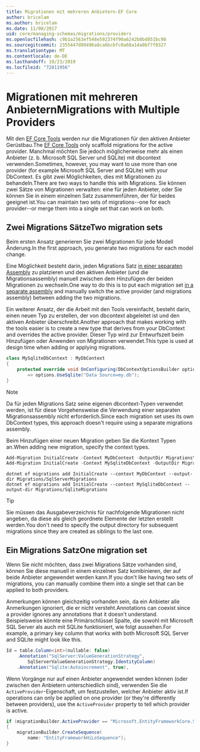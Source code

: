 ```yaml
---
title: Migrationen mit mehreren Anbietern-EF Core
author: bricelam
ms.author: bricelam
ms.date: 11/08/2017
uid: core/managing-schemas/migrations/providers
ms.openlocfilehash: c9b1a2563ef548e592374f90a6242b0bd851bc98
ms.sourcegitcommit: 2355447d89496a8ca6bcbfc0a68a14a0bf7f0327
ms.translationtype: MT
ms.contentlocale: de-DE
ms.lasthandoff: 10/23/2019
ms.locfileid: "72811956"
---
```

# <a name="migrations-with-multiple-providers"></a><span data-ttu-id="c7dd5-102">Migrationen mit mehreren Anbietern</span><span class="sxs-lookup"><span data-stu-id="c7dd5-102">Migrations with Multiple Providers</span></span>

<span data-ttu-id="c7dd5-103">Mit den [EF Core Tools][1] werden nur die Migrationen für den aktiven Anbieter Gerüstbau.</span><span class="sxs-lookup"><span data-stu-id="c7dd5-103">The [EF Core Tools][1] only scaffold migrations for the active provider.</span></span> <span data-ttu-id="c7dd5-104">Manchmal möchten Sie jedoch möglicherweise mehr als einen Anbieter (z. b. Microsoft SQL Server und SQLite) mit dbcontext verwenden.</span><span class="sxs-lookup"><span data-stu-id="c7dd5-104">Sometimes, however, you may want to use more than one provider (for example Microsoft SQL Server and SQLite) with your DbContext.</span></span> <span data-ttu-id="c7dd5-105">Es gibt zwei Möglichkeiten, dies mit Migrationen zu behandeln.</span><span class="sxs-lookup"><span data-stu-id="c7dd5-105">There are two ways to handle this with Migrations.</span></span> <span data-ttu-id="c7dd5-106">Sie können zwei Sätze von Migrationen verwalten: eine für jeden Anbieter, oder Sie können Sie in einem einzelnen Satz zusammenführen, der für beides geeignet ist.</span><span class="sxs-lookup"><span data-stu-id="c7dd5-106">You can maintain two sets of migrations--one for each provider--or merge them into a single set that can work on both.</span></span>

## <a name="two-migration-sets"></a><span data-ttu-id="c7dd5-107">Zwei Migrations Sätze</span><span class="sxs-lookup"><span data-stu-id="c7dd5-107">Two migration sets</span></span>

<span data-ttu-id="c7dd5-108">Beim ersten Ansatz generieren Sie zwei Migrationen für jede Modell Änderung.</span><span class="sxs-lookup"><span data-stu-id="c7dd5-108">In the first approach, you generate two migrations for each model change.</span></span>

<span data-ttu-id="c7dd5-109">Eine Möglichkeit besteht darin, jeden Migrations Satz [in einer separaten Assembly][2] zu platzieren und den aktiven Anbieter (und die Migrationsassembly) manuell zwischen dem Hinzufügen der beiden Migrationen zu wechseln.</span><span class="sxs-lookup"><span data-stu-id="c7dd5-109">One way to do this is to put each migration set [in a separate assembly][2] and manually switch the active provider (and migrations assembly) between adding the two migrations.</span></span>

<span data-ttu-id="c7dd5-110">Ein weiterer Ansatz, der die Arbeit mit den Tools vereinfacht, besteht darin, einen neuen Typ zu erstellen, der von dbcontext abgeleitet ist und den aktiven Anbieter überschreibt.</span><span class="sxs-lookup"><span data-stu-id="c7dd5-110">Another approach that makes working with the tools easier is to create a new type that derives from your DbContext and overrides the active provider.</span></span> <span data-ttu-id="c7dd5-111">Dieser Typ wird zur Entwurfszeit beim Hinzufügen oder Anwenden von Migrationen verwendet.</span><span class="sxs-lookup"><span data-stu-id="c7dd5-111">This type is used at design time when adding or applying migrations.</span></span>

``` csharp
class MySqliteDbContext : MyDbContext
{
    protected override void OnConfiguring(DbContextOptionsBuilder options)
        => options.UseSqlite("Data Source=my.db");
}
```

> [!NOTE]
> <span data-ttu-id="c7dd5-112">Da für jeden Migrations Satz seine eigenen dbcontext-Typen verwendet werden, ist für diese Vorgehensweise die Verwendung einer separaten Migrationsassembly nicht erforderlich.</span><span class="sxs-lookup"><span data-stu-id="c7dd5-112">Since each migration set uses its own DbContext types, this approach doesn't require using a separate migrations assembly.</span></span>

<span data-ttu-id="c7dd5-113">Beim Hinzufügen einer neuen Migration geben Sie die Kontext Typen an.</span><span class="sxs-lookup"><span data-stu-id="c7dd5-113">When adding new migration, specify the context types.</span></span>

``` powershell
Add-Migration InitialCreate -Context MyDbContext -OutputDir Migrations\SqlServerMigrations
Add-Migration InitialCreate -Context MySqliteDbContext -OutputDir Migrations\SqliteMigrations
```

``` Console
dotnet ef migrations add InitialCreate --context MyDbContext --output-dir Migrations/SqlServerMigrations
dotnet ef migrations add InitialCreate --context MySqliteDbContext --output-dir Migrations/SqliteMigrations
```

> [!TIP]
> <span data-ttu-id="c7dd5-114">Sie müssen das Ausgabeverzeichnis für nachfolgende Migrationen nicht angeben, da diese als gleich geordnete Elemente der letzten erstellt werden.</span><span class="sxs-lookup"><span data-stu-id="c7dd5-114">You don't need to specify the output directory for subsequent migrations since they are created as siblings to the last one.</span></span>

## <a name="one-migration-set"></a><span data-ttu-id="c7dd5-115">Ein Migrations Satz</span><span class="sxs-lookup"><span data-stu-id="c7dd5-115">One migration set</span></span>

<span data-ttu-id="c7dd5-116">Wenn Sie nicht möchten, dass zwei Migrations Sätze vorhanden sind, können Sie diese manuell in einem einzelnen Satz kombinieren, der auf beide Anbieter angewendet werden kann.</span><span class="sxs-lookup"><span data-stu-id="c7dd5-116">If you don't like having two sets of migrations, you can manually combine them into a single set that can be applied to both providers.</span></span>

<span data-ttu-id="c7dd5-117">Anmerkungen können gleichzeitig vorhanden sein, da ein Anbieter alle Anmerkungen ignoriert, die er nicht versteht.</span><span class="sxs-lookup"><span data-stu-id="c7dd5-117">Annotations can coexist since a provider ignores any annotations that it doesn't understand.</span></span> <span data-ttu-id="c7dd5-118">Beispielsweise könnte eine Primärschlüssel Spalte, die sowohl mit Microsoft SQL Server als auch mit SQLite funktioniert, wie folgt aussehen.</span><span class="sxs-lookup"><span data-stu-id="c7dd5-118">For example, a primary key column that works with both Microsoft SQL Server and SQLite might look like this.</span></span>

``` csharp
Id = table.Column<int>(nullable: false)
    .Annotation("SqlServer:ValueGenerationStrategy",
        SqlServerValueGenerationStrategy.IdentityColumn)
    .Annotation("Sqlite:Autoincrement", true),
```

<span data-ttu-id="c7dd5-119">Wenn Vorgänge nur auf einen Anbieter angewendet werden können (oder zwischen den Anbietern unterschiedlich sind), verwenden Sie die `ActiveProvider`-Eigenschaft, um festzustellen, welcher Anbieter aktiv ist.</span><span class="sxs-lookup"><span data-stu-id="c7dd5-119">If operations can only be applied on one provider (or they're differently between providers), use the `ActiveProvider` property to tell which provider is active.</span></span>

``` csharp
if (migrationBuilder.ActiveProvider == "Microsoft.EntityFrameworkCore.SqlServer")
{
    migrationBuilder.CreateSequence(
        name: "EntityFrameworkHiLoSequence");
}
```

  [1]: ../../miscellaneous/cli/index.md
  [2]: projects.md
